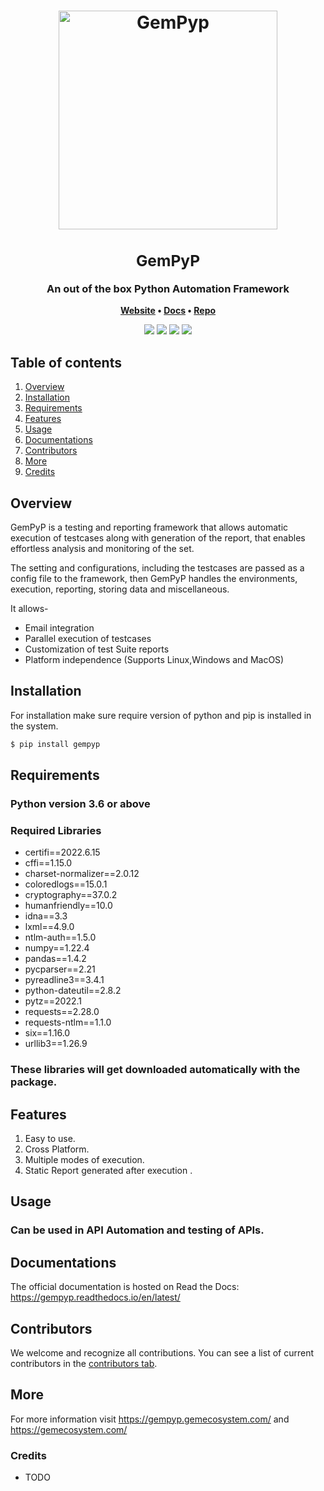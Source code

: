 <link>
<h1 align="center">
	<img
		width="350"
		alt="GemPyp"
		src="https://gempyp.gemecosystem.com/static/media/Gempyp.e73184c67dca4df150fa37048866ecb6.svg">
</h1>

<h3 align="center">
	<div><h2>GemPyP</h2></div>
    An out of the box Python Automation Framework
</h3>

<p align="center">
	<strong>
		<a href="https://gempyp.gemecosystem.com/">Website</a>
		•
		 <a href="##">Docs</a>
		•
		 <a href="https://github.com/Gemini-Solutions/gempyp/">Repo</a>
	</strong>
</p>

<p align="center">
<img src="https://img.shields.io/badge/python-3.6-blue"/>
<img src="https://img.shields.io/pypi/dw/gempyp">
<img src="https://img.shields.io/pypi/v/gempyp?color=red&label=version&logo=gempyp">
<img src="https://img.shields.io/pypi/implementation/gempyp">

</p>

## Table of contents[![]()](#table-of-contents)

1. [Overview](#overview)
2. [Installation](#installation)
3. [Requirements](#requirements)
4. [Features](#features)
5. [Usage](#usage)
6. [Documentations](#docs)
7. [Contributors](#contributors)
8. [More](#more)
9. [Credits](#credits)

## Overview[![]()](#overview)

GemPyP is a testing and reporting framework that allows automatic execution of testcases along with generation of the report, that enables effortless analysis and monitoring of the set.

The setting and configurations, including the testcases are passed as a config file to the framework, then GemPyP handles the environments, execution, reporting, storing data and miscellaneous.

It allows-

- Email integration
- Parallel execution of testcases
- Customization of test Suite reports
- Platform independence (Supports Linux,Windows and MacOS)

## Installation[![]()](#installation)

For installation make sure require version of python and pip is installed in the system.

```powershell
$ pip install gempyp
```

## Requirements[![]()](#requirements)

### Python version 3.6 or above

### Required Libraries

- certifi==2022.6.15
- cffi==1.15.0
- charset-normalizer==2.0.12
- coloredlogs==15.0.1
- cryptography==37.0.2
- humanfriendly==10.0
- idna==3.3
- lxml==4.9.0
- ntlm-auth==1.5.0
- numpy==1.22.4
- pandas==1.4.2
- pycparser==2.21
- pyreadline3==3.4.1
- python-dateutil==2.8.2
- pytz==2022.1
- requests==2.28.0
- requests-ntlm==1.1.0
- six==1.16.0
- urllib3==1.26.9

### These libraries will get downloaded automatically with the package.

## Features[![]()](#features)

1. Easy to use.
2. Cross Platform.
3. Multiple modes of execution.
4. Static Report generated after execution .

## Usage[![]()](#usage)

### Can be used in API Automation and testing of APIs.

## Documentations[![]()](#docs)

The official documentation is hosted on Read the Docs: https://gempyp.readthedocs.io/en/latest/

## Contributors[![]()](#contributors)

We welcome and recognize all contributions. You can see a list of current contributors in the [contributors tab](https://github.com/Gemini-Solutions/gempyp/).

## More[![]()](#more)

For more information visit https://gempyp.gemecosystem.com/ and https://gemecosystem.com/

### Credits[![]()](#credits)

- TODO

